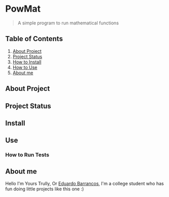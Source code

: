 # PowMat

> A simple program to run mathematical functions

## Table of Contents

1. [About Project](##about-Project)
2. [Project Status](##project-status)
3. [How to Install](##install)
4. [How to Use](##use)
5. [About me](##about-me)

## About Project

## Project Status

## Install

## Use

### How to Run Tests

## About me

Hello I'm Yours Trully, Or [Eduardo Barrancos](https://github.com/EdBarrancos), I'm a college student who has fun doing little projects like this one :)
